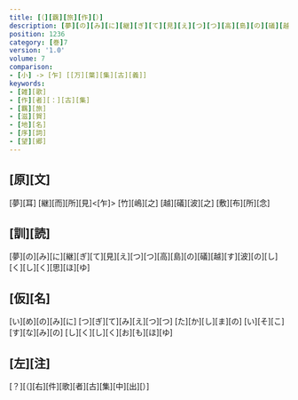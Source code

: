 ```yaml
---
title: [（][覊][旅][作][）]
description: [夢][の][み][に][継][ぎ][て][見][え][つ][つ][高][島][の][礒][越][す][波][の][し][く][し][く][思][ほ][ゆ]
position: 1236
category: [巻]7
version: '1.0'
volume: 7
comparison:
- [小] -> [乍] [[万][葉][集][古][義]]
keywords:
- [雑][歌]
- [作][者][：][古][集]
- [羈][旅]
- [滋][賀]
- [地][名]
- [序][詞]
- [望][郷]
---
```


## [原][文]

[夢][耳] [継][而][所][見]<[乍]> [竹][嶋][之] [越][礒][波][之] [敷][布][所][念]

## [訓][読]

[夢][の][み][に][継][ぎ][て][見][え][つ][つ][高][島][の][礒][越][す][波][の][し][く][し][く][思][ほ][ゆ]

## [仮][名]

[い][め][の][み][に] [つ][ぎ][て][み][え][つ][つ] [た][か][し][ま][の] [い][そ][こ][す][な][み][の] [し][く][し][く][お][も][ほ][ゆ]

## [左][注]

[？][（][右][件][歌][者][古][集][中][出][）]
